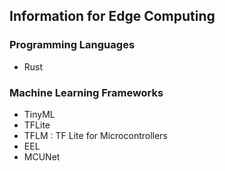 ## Information for Edge Computing


### Programming Languages
- Rust


### Machine Learning Frameworks
- TinyML
- TFLite
- TFLM : TF Lite for Microcontrollers
- EEL
- MCUNet

